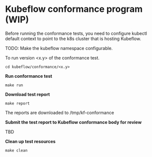 # Kubeflow conformance program (WIP)

Before running the conformance tests, you need to configure kubectl default context to point to the k8s cluster that is hosting Kubeflow.

TODO: Make the kubeflow namespace configurable.

To run version <x.y> of the conformance test.

`cd kubeflow/conformance/<x.y>`

**Run conformance test**

`make run`

**Download test report**

`make report`

The reports are downloaded to /tmp/kf-conformance

**Submit the test report to Kubeflow conformance body for review**

TBD

**Clean up test resources**

`make clean`